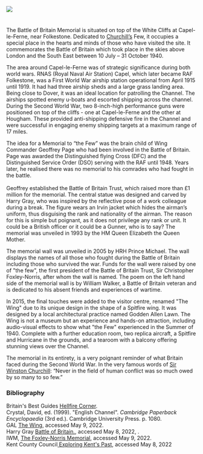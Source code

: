 <a href="https://beta.kent-maps.online"><img src="https://beta.kent-maps.online/juncture/ve-button.png"></a>

<param ve-config title="Battle of Britain Memorial" author="Amy Green" layout="vtl" banner="https://upload.wikimedia.org/wikipedia/commons/2/22/BBMF_spits_and_hurricane.JPG">

<param ve-entity eid="Q1006783" aliases="Capel-le-Ferne">
<param ve-entity eid="Q179224" aliases="Dover">
<param ve-entity eid="Q375314" aliases="Folkestone">
<param ve-entity eid="Q4690189" aliases="Hougham">
<param ve-entity eid="Q811006" aliases="Battle of Britain Memorial">

#

The Battle of Britain Memorial is situated on top of the White Cliffs at Capel-le-Ferne, near Folkestone. Dedicated to [Churchill’s](/20c/20c-churchill-chartwell) Few, it occupies a special place in the hearts and minds of those who have visited the site. It commemorates the Battle of Britain which took place in the skies above London and the South East between 10 July – 31 October 1940.
<param ve-image url="https://upload.wikimedia.org/wikipedia/commons/f/f2/The_Battle_of_Britain_Memorial.jpg" label="The Battle of Britain Memorial" attribution="User: (WT-shared) Travelmech at  wts wikivoyage, Public domain, via Wikimedia Commons">
<param ve-map center="Q811006" zoom="15">

The area around Capel-le-Ferne was of strategic significance during both world wars. RNAS (Royal Naval Air Station) Capel, which later became RAF Folkestone, was a First World War airship station operational from April 1915 until 1919. It had had three airship sheds and a large grass landing area.  Being close to Dover, it was an ideal location for patrolling the Channel. The airships spotted enemy u-boats and escorted shipping across the channel. During the Second World War, two 8-inch-high performance guns were positioned on top of the cliffs - one at Capel-le-Ferne and the other at Hougham. These provided anti-shipping defensive fire in the Channel and were successful in engaging enemy shipping targets at a maximum range of 17 miles.
<param ve-image url="https://upload.wikimedia.org/wikipedia/commons/7/76/Observation_post.jpg" label="Observation Post, Hougham Battery" attribution="David Anstiss, via Wikimedia Commons" license="CC BY-SA 3.0">

The idea for a Memorial to “the Few” was the brain child of Wing Commander Geoffrey Page who had been involved in the Battle of Britain. Page was awarded the Distinguished flying Cross (DFC) and the Distinguished Service Order (DSO) serving with the RAF until 1948. Years later, he realised there was no memorial to his comrades who had fought in the battle.
<br><br>
Geoffrey established the Battle of Britain Trust, which raised more than £1 million for the memorial. The central statue was designed and carved by Harry Gray, who was inspired by the reflective pose of a work colleague during a break. The figure wears an Irvin jacket which hides the airman’s uniform, thus disguising the rank and nationality of the airman. The reason for this is simple but poignant, as it does not privilege any rank or unit. It could be a British officer or it could be a Gunner, who is to say? The memorial was unveiled in 1993 by the HM Queen Elizabeth the Queen Mother.  
<param ve-image url="https://upload.wikimedia.org/wikipedia/commons/2/28/National_Battle_of_Britain_Memorial%2C_Capel-le-Ferne._29-7-2021_%2851638960891%29.jpg" label="National Battle of Britain Monument" attribution="Alan Wilson from Peterborough, Cambs, UK" license="CC BY-SA 2.0">

The memorial wall was unveiled in 2005 by HRH Prince Michael. The wall displays the names of all those who fought during the Battle of Britain including those who survived the war.  Funds for the wall were raised by one of "the few", the first president of the Battle of Britain Trust, Sir Christopher Foxley-Norris, after whom the wall is named.  The poem on the left hand side of the memorial wall is by William Walker, a Battle of Britain veteran and is dedicated to his absent friends and experiences of wartime. 
<param ve-image url="https://upload.wikimedia.org/wikipedia/commons/2/2d/Christopher_Foxley-Noris_Memorial_Wall_%E2%80%93_National_Battle_of_Britain_Memorial%2C_Capel-le-Ferne._29-7-2021_%2851639080441%29.jpg" label="Christopher Foxley-Noris Memorial Wall National Battle of Britain Memorial, Capel-le-Ferne. July 2021" attribution="Alan Wilson from Peterborough, Cambs, UK, via Wikimedia Commons" license="CC BY-SA 2.0">

In 2015, the final touches were added to the visitor centre, renamed "The Wing" due to its unique design in the shape of a Spitfire wing. It was designed by a local architectural practice named Godden Allen Lawn.  The Wing is not a museum but an experience and hands-on attraction, including audio-visual effects to show what "the Few" experienced in the Summer of 1940. Complete with a further education room, two replica aircraft, a Spitfire and Hurricane in the grounds, and a tearoom with a balcony offering stunning views over the Channel. 
<param ve-image url="https://upload.wikimedia.org/wikipedia/commons/0/0b/Capel-le-Ferne%2C_Battle_of_Britain_Memorial_-_geograph.org.uk_-_2207729.jpg" label="Capel-le-Ferne, Battle of Britain Memorial" attribution="Helmut Zozmann" license="CC BY-SA 2.0">

The memorial in its entirety, is a very poignant reminder of what Britain faced during the Second World War. 
In the very famous words of [Sir Winston Churchill](/20c/20c-churchill-chartwell): “Never in the field of human conflict was so much owed by so many to so few.”
<param ve-image url="https://upload.wikimedia.org/wikipedia/commons/d/d9/Winston_Churchill_studies_after_action_reports_with_Vice_Admiral_Sir_Bertram_Ramsay%2C_Flag_Officer_Comanding_Dover%2C_28_August_1940._H3508.jpg" label="Winston Churchill studies after action reports with Vice Admiral Sir Bertram Ramsay, Flag Officer Comanding Dover, 28 August 1940" attribution="War Office official photographer, Horton (Capt), Public domain, via Wikimedia Commons, This is photograph H 3508 from the collections of the Imperial War Museums">

### Bibliography

Britain's Best Guides [Hellfire Corner](https://britainsbestguides.org/blogs/hellfire-corner/).   
Crystal, David, ed. (1999). "English Channel". _Cambridge Paperback Encyclopaedia_ (3rd ed.). Cambridge University Press. p. 1080.   
GAL [The Wing](http://gal-ltd.co.uk/case-studies/capel-le-ferne), accessed May 9, 2022.   
Harry Gray [Battle of Britain.](https://www.harrygray.co.uk/battle-of-britain), accessed May 8, 2022, .   
IWM, [The Foxley-Norris Memorial](https://www.iwm.org.uk/memorials/item/memorial/73109), accessed May 9, 2022.   
Kent County Council[ Exploring Kent's Past](https://webapps.kent.gov.uk/KCC.ExploringKentsPast.Web.Sites.Public/SingleResult.aspx?uid=%27mke16509%27), accessed May 8, 2022 
